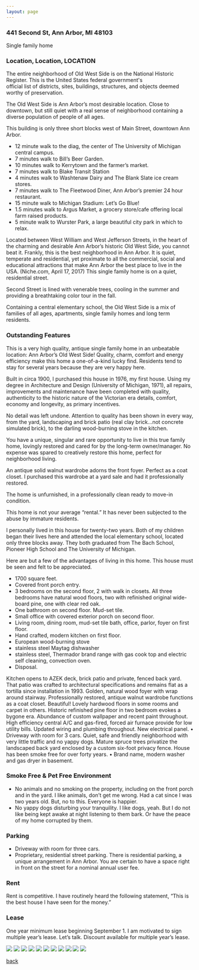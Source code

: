 ```yaml
---
layout: page
---
```


### 441 Second St, Ann Arbor, MI  48103
Single family home

### Location, Location,  LOCATION

The entire neighborhood of Old West Side is on the National Historic Register. This is the United States federal government's official list of districts, sites, buildings, structures, and objects deemed worthy of preservation.

The Old West Side is Ann Arbor’s most desirable location.  Close to downtown, but still quiet with a real sense of neighborhood containing a diverse population of people of all ages.  

This building is only three short blocks west of Main Street, downtown Ann Arbor. 

* 12 minute walk to the diag, the center of The University of Michigan central campus. 
* 7 minutes walk to Bill’s Beer Garden.
* 10 minutes walk to Kerrytown and the farmer’s market.
* 7 minutes walk to Blake Transit Station
* 4 minutes walk to Washtenaw Dairy and The Blank Slate ice cream stores.
* 7 minutes walk to The Fleetwood Diner, Ann Arbor’s premier 24 hour restaurant.
* 15 minute walk to Michigan Stadium: Let’s Go Blue!
* 1.5 minutes walk to Argus Market, a grocery store/cafe offering local farm raised products.
* 5 minute walk to Wurster Park, a large beautiful city park in which to relax.

Located between West William and West Jefferson Streets, in the heart of the charming and desirable Ann Arbor’s historic Old West Side, you cannot beat it. Frankly, this is the best neighborhood in Ann Arbor.  It is quiet, temperate and residential, yet proximate to all the commercial, social and educational attractions that make Ann Arbor the best place to live in the USA.  (Niche.com, April 17, 2017) This single family home is on a quiet, residential street.

Second Street is lined with venerable trees, cooling in the summer and providing a breathtaking color tour in the fall.

Containing a central elementary school, the Old West Side is a mix of families of all ages, apartments, single family homes and long term residents.

### Outstanding Features

This is a very high quality, antique single family home in an unbeatable location:  Ann Arbor’s Old West Side!  Quality, charm, comfort and energy efficiency make this home a one-of-a-kind lucky find. Residents tend to stay for several years because they are very happy here.

Built in circa 1900, I purchased this house in 1976, my first house. Using my degree in Architecture and Design (University of Michigan, 1971), all repairs, improvements and maintenance have been completed with quality, authenticity to the historic nature of the Victorian era details, comfort, economy and longevity, as primary incentives. 

No detail was left undone. Attention to quality has been shown in every way, from the yard, landscaping and brick patio (real clay brick…not concrete simulated brick), to the darling wood-burning stove in the kitchen.

You have a unique, singular and rare opportunity to live in this true family home, lovingly restored and cared for by the long-term owner/manager. No expense was spared to creatively restore this home, perfect for neighborhood living.

An antique solid walnut wardrobe adorns the front foyer. Perfect as a coat closet. I purchased this wardrobe at a yard sale and had it professionally restored. 

The home is unfurnished, in a professionally clean ready to move-in condition.

This home is not your average “rental.” It has never been subjected to the abuse by immature residents.

I personally lived in this house for twenty-two years. Both of my children began their lives here and attended the local elementary school, located only three blocks away.  They both graduated from The Bach School, Pioneer High School and The University of Michigan.

Here are but a few of the advantages of living in this home. This house must be seen and felt to be appreciated.

* 1700 square feet.
* Covered front porch entry.
* 3 bedrooms on the second floor, 2 with walk in closets.  All three bedrooms have natural wood floors, two with refinished original wide-board pine, one with clear red oak.
* One bathroom on second floor.  Mud-set tile.
* Small office with covered exterior porch on second floor.
* Living room, dining room, mud-set tile bath, office, parlor, foyer on first floor.
* Hand crafted, modern kitchen on first floor.
* European wood-burning stove
* stainless steel Maytag dishwasher
* stainless steel, Thermador brand range with gas cook top and electric self cleaning, convection oven.
* Disposal.

Kitchen opens to AZEK deck, brick patio and private, fenced back yard.  That patio was crafted to architectural specifications and remains flat as a tortilla since installation in 1993.
Golden, natural wood foyer with wrap around stairway. Professionally restored, antique walnut wardrobe functions as a coat closet. Beautiful!
Lovely hardwood floors in some rooms and carpet in others. Historic refinished pine floor in two bedroom evokes a bygone era. Abundance of custom wallpaper and recent paint throughout.
High efficiency central A/C and gas-fired, forced air furnace provide for low utility bills.
Updated wiring and plumbing throughout.  New electrical panel.
• Driveway with room for 3 cars. 
Quiet, safe and friendly neighborhood with very little traffic and no yappy dogs.
Mature spruce trees privatize the landscaped back yard enclosed by a custom six-foot privacy fence.
House has been smoke free for over forty years.
• Brand name, modern washer and gas dryer in basement.


### Smoke Free & Pet Free Environment
* No animals and no smoking on the property, including on the front porch and in the yard.  I like animals, don’t get me wrong.  Had a cat since I was two years old.  But, no to this.  Everyone is happier.
* No yappy dogs disturbing your tranquility.  I like dogs, yeah.  But I do not like being kept awake at night listening to them bark.  Or have the peace of my home corrupted by them.

### Parking
* Driveway with room for three cars.
* Proprietary, residential street parking. There is residential parking, a unique arrangement in Ann Arbor. You are certain to have a space right in front on the street for a nominal annual user fee.

### Rent
Rent is competitive.   I have routinely heard the following statement, “This is the best house I have seen for the money.”

### Lease
One year minimum lease beginning September 1.  I am motivated to sign multiple year’s lease. Let’s talk.  Discount available for multiple year’s lease.

![](/assets/images/441second/441secondpic1.png)
![](/assets/images/441second/441secondpic2.png)
![](/assets/images/441second/441secondpic3.jpg)
![](/assets/images/441second/441secondpic4.jpg)
![](/assets/images/441second/441secondpic5.png)
![](/assets/images/441second/441secondpic6.png)
![](/assets/images/441second/441secondpic7.jpg)
![](/assets/images/441second/441secondpic8.jpg)
![](/assets/images/441second/441secondpic9.jpg)
![](/assets/images/441second/441secondpic10.jpg)
![](/assets/images/441second/441secondpic11.jpg)

[back](/)
